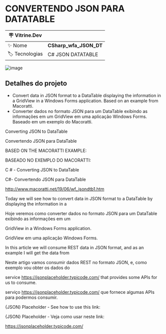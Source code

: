 <h1 align="left">CONVERTENDO JSON PARA DATATABLE</h1>

| :placard: Vitrine.Dev |  |
| -------------  | --- |
| :sparkles: Nome        | **CSharp_wfa_JSON_DT**
| :label: Tecnologias | C# JSON DATATABLE

![image](https://user-images.githubusercontent.com/24603753/204850640-25d2c2ac-ea57-42b0-b6ea-10c1383370c5.png#vitrinedev)


<h2 align="left">Detalhes do projeto</h2>

- Convert data in JSON format to a DataTable displaying the information in a GridView in a Windows Forms application. Based on an example from Macoratti. 
- Converter dados no formato JSON para um DataTable exibindo as informações em um GridView em uma aplicação Windows Forms. Baseado em um exemplo do Macoratti.

Converting JSON to DataTable

Convertendo JSON para DataTable


BASED ON THE MACORATTI EXAMPLE:

BASEADO NO EXEMPLO DO MACORATTI:

C # - Converting JSON to DataTable

C#-  Convertendo JSON para DataTable

http://www.macoratti.net/19/06/wf_jsondtb1.htm


Today we will see how to convert data in JSON format to a DataTable by displaying the information in a

Hoje veremos como converter dados no formato JSON para um DataTable exibindo as informações em um 

GridView in a Windows Forms application.

GridView em uma aplicação Windows Forms.


In this article we will consume REST data in JSON format, and as an example I will get the data from

Neste artigo vamos consumir dados REST no formato JSON, e, como exemplo vou obter os dados do

service https://jsonplaceholder.typicode.com/ that provides some APIs for us to consume.

serviço https://jsonplaceholder.typicode.com/ que fornece algumas APIs para podermos consumir.


{JSON} Placeholder - See how to use this link:

{JSON} Placeholder - Veja como usar neste link:

https://jsonplaceholder.typicode.com/
